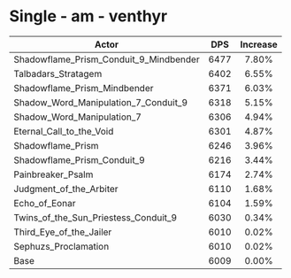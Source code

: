 # Single - am - venthyr
| Actor | DPS | Increase |
|---|:---:|:---:|
|Shadowflame_Prism_Conduit_9_Mindbender|6477|7.80%|
|Talbadars_Stratagem|6402|6.55%|
|Shadowflame_Prism_Mindbender|6371|6.03%|
|Shadow_Word_Manipulation_7_Conduit_9|6318|5.15%|
|Shadow_Word_Manipulation_7|6306|4.94%|
|Eternal_Call_to_the_Void|6301|4.87%|
|Shadowflame_Prism|6246|3.96%|
|Shadowflame_Prism_Conduit_9|6216|3.44%|
|Painbreaker_Psalm|6174|2.74%|
|Judgment_of_the_Arbiter|6110|1.68%|
|Echo_of_Eonar|6104|1.59%|
|Twins_of_the_Sun_Priestess_Conduit_9|6030|0.34%|
|Third_Eye_of_the_Jailer|6010|0.02%|
|Sephuzs_Proclamation|6010|0.02%|
|Base|6009|0.00%|
